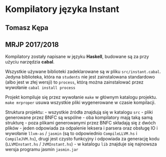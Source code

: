 # Kompilatory języka Instant
## Tomasz Kępa
## MRJP 2017/2018

Kompilatory zostały napisane w języku **Haskell**, budowane są za 
przy użyciu narzędzia **cabal**.

Wszystkie używane biblioteki zadeklarowane są w pliku `src/instant.cabal`. 
Jedyna biblioteka, która na `students` nie jest zainstalowana standardowo 
(albo jest w złej wersji) to `process`, którą można zainstalować przez wywołanie 
`cabal install process`

Projekt kompiluje się przez wywołanie `make` w głównym katalogu projektu.
`make mrproper` usuwa wszystkie pliki wygenerowane w czasie kompilacji.

Struktura projektu: 
    - wszystkie źródła znajdują się w katalogu `src`
    - pliki generowane przez BNFC są wspólne
    - oba kompilatory mają taką samą strukturę - poza plikami generowanymi 
        przez BNFC składają się z dwóch plików - jeden odpowiada za odpalenie
        leksera i parsera oraz obsługę IO i wywołanie `llvm-as` / `jasmin`
        (są to odpowiednio `CompileLLVM.hs` i `CompileJVM.hs`), drugi
        jest czysto funkcyjny i odpowiada za generację kodu (`LLVMInstant.hs`
        / `JVMInstant.hs`)
    - w katalogu `lib` znajduje się najnowsza wersja programu jasmin `jasmin.jar`
